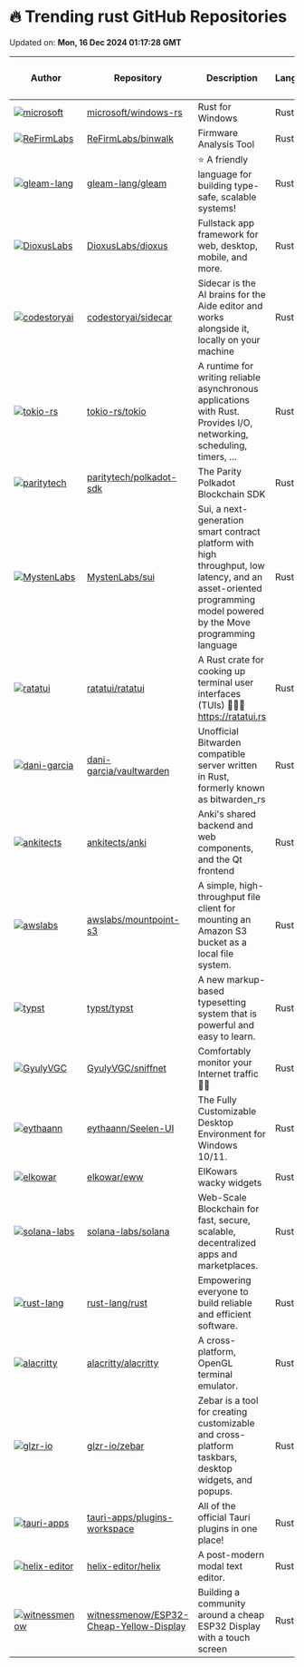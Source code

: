 # 🔥 Trending rust GitHub Repositories

Updated on: **Mon, 16 Dec 2024 01:17:28 GMT**

| Author | Repository | Description | Language | ⭐ Total Stars | 🌟 Stars Today |
|--------|------------|-------------|----------|----------------|----------------|
| [![microsoft](https://avatars.githubusercontent.com/u/9845234?s=40&v=4)](https://github.com/microsoft) | [microsoft/windows-rs](https://github.com/microsoft/windows-rs) | Rust for Windows | Rust | 10606 | 6 |
| [![ReFirmLabs](https://avatars.githubusercontent.com/u/5703146?s=40&v=4)](https://github.com/ReFirmLabs) | [ReFirmLabs/binwalk](https://github.com/ReFirmLabs/binwalk) | Firmware Analysis Tool | Rust | 11594 | 28 |
| [![gleam-lang](https://avatars.githubusercontent.com/u/6134406?s=40&v=4)](https://github.com/gleam-lang) | [gleam-lang/gleam](https://github.com/gleam-lang/gleam) | ⭐️ A friendly language for building type-safe, scalable systems! | Rust | 18292 | 11 |
| [![DioxusLabs](https://avatars.githubusercontent.com/u/10237910?s=40&v=4)](https://github.com/DioxusLabs) | [DioxusLabs/dioxus](https://github.com/DioxusLabs/dioxus) | Fullstack app framework for web, desktop, mobile, and more. | Rust | 23043 | 124 |
| [![codestoryai](https://avatars.githubusercontent.com/u/10356126?s=40&v=4)](https://github.com/codestoryai) | [codestoryai/sidecar](https://github.com/codestoryai/sidecar) | Sidecar is the AI brains for the Aide editor and works alongside it, locally on your machine | Rust | 241 | 11 |
| [![tokio-rs](https://avatars.githubusercontent.com/u/33116358?s=40&v=4)](https://github.com/tokio-rs) | [tokio-rs/tokio](https://github.com/tokio-rs/tokio) | A runtime for writing reliable asynchronous applications with Rust. Provides I/O, networking, scheduling, timers, ... | Rust | 27343 | 12 |
| [![paritytech](https://avatars.githubusercontent.com/u/25482386?s=40&v=4)](https://github.com/paritytech) | [paritytech/polkadot-sdk](https://github.com/paritytech/polkadot-sdk) | The Parity Polkadot Blockchain SDK | Rust | 1972 | 2 |
| [![MystenLabs](https://avatars.githubusercontent.com/u/1581614?s=40&v=4)](https://github.com/MystenLabs) | [MystenLabs/sui](https://github.com/MystenLabs/sui) | Sui, a next-generation smart contract platform with high throughput, low latency, and an asset-oriented programming model powered by the Move programming language | Rust | 6339 | 4 |
| [![ratatui](https://avatars.githubusercontent.com/u/381361?s=40&v=4)](https://github.com/ratatui) | [ratatui/ratatui](https://github.com/ratatui/ratatui) | A Rust crate for cooking up terminal user interfaces (TUIs) 👨‍🍳🐀 https://ratatui.rs | Rust | 11212 | 22 |
| [![dani-garcia](https://avatars.githubusercontent.com/u/725423?s=40&v=4)](https://github.com/dani-garcia) | [dani-garcia/vaultwarden](https://github.com/dani-garcia/vaultwarden) | Unofficial Bitwarden compatible server written in Rust, formerly known as bitwarden_rs | Rust | 39909 | 28 |
| [![ankitects](https://avatars.githubusercontent.com/u/180542?s=40&v=4)](https://github.com/ankitects) | [ankitects/anki](https://github.com/ankitects/anki) | Anki's shared backend and web components, and the Qt frontend | Rust | 19277 | 11 |
| [![awslabs](https://avatars.githubusercontent.com/u/807483?s=40&v=4)](https://github.com/awslabs) | [awslabs/mountpoint-s3](https://github.com/awslabs/mountpoint-s3) | A simple, high-throughput file client for mounting an Amazon S3 bucket as a local file system. | Rust | 4709 | 1 |
| [![typst](https://avatars.githubusercontent.com/u/17899797?s=40&v=4)](https://github.com/typst) | [typst/typst](https://github.com/typst/typst) | A new markup-based typesetting system that is powerful and easy to learn. | Rust | 36018 | 25 |
| [![GyulyVGC](https://avatars.githubusercontent.com/u/100347457?s=40&v=4)](https://github.com/GyulyVGC) | [GyulyVGC/sniffnet](https://github.com/GyulyVGC/sniffnet) | Comfortably monitor your Internet traffic 🕵️‍♂️ | Rust | 18758 | 17 |
| [![eythaann](https://avatars.githubusercontent.com/u/76607907?s=40&v=4)](https://github.com/eythaann) | [eythaann/Seelen-UI](https://github.com/eythaann/Seelen-UI) | The Fully Customizable Desktop Environment for Windows 10/11. | Rust | 4187 | 20 |
| [![elkowar](https://avatars.githubusercontent.com/u/5300871?s=40&v=4)](https://github.com/elkowar) | [elkowar/eww](https://github.com/elkowar/eww) | ElKowars wacky widgets | Rust | 9555 | 17 |
| [![solana-labs](https://avatars.githubusercontent.com/u/1281082?s=40&v=4)](https://github.com/solana-labs) | [solana-labs/solana](https://github.com/solana-labs/solana) | Web-Scale Blockchain for fast, secure, scalable, decentralized apps and marketplaces. | Rust | 13430 | 8 |
| [![rust-lang](https://avatars.githubusercontent.com/u/3372342?s=40&v=4)](https://github.com/rust-lang) | [rust-lang/rust](https://github.com/rust-lang/rust) | Empowering everyone to build reliable and efficient software. | Rust | 99553 | 35 |
| [![alacritty](https://avatars.githubusercontent.com/u/8886672?s=40&v=4)](https://github.com/alacritty) | [alacritty/alacritty](https://github.com/alacritty/alacritty) | A cross-platform, OpenGL terminal emulator. | Rust | 56929 | 24 |
| [![glzr-io](https://avatars.githubusercontent.com/u/34844898?s=40&v=4)](https://github.com/glzr-io) | [glzr-io/zebar](https://github.com/glzr-io/zebar) | Zebar is a tool for creating customizable and cross-platform taskbars, desktop widgets, and popups. | Rust | 1185 | 14 |
| [![tauri-apps](https://avatars.githubusercontent.com/in/2740?s=40&v=4)](https://github.com/tauri-apps) | [tauri-apps/plugins-workspace](https://github.com/tauri-apps/plugins-workspace) | All of the official Tauri plugins in one place! | Rust | 1019 | 2 |
| [![helix-editor](https://avatars.githubusercontent.com/u/1372918?s=40&v=4)](https://github.com/helix-editor) | [helix-editor/helix](https://github.com/helix-editor/helix) | A post-modern modal text editor. | Rust | 34272 | 15 |
| [![witnessmenow](https://avatars.githubusercontent.com/u/1562562?s=40&v=4)](https://github.com/witnessmenow) | [witnessmenow/ESP32-Cheap-Yellow-Display](https://github.com/witnessmenow/ESP32-Cheap-Yellow-Display) | Building a community around a cheap ESP32 Display with a touch screen | Rust | 1863 | 4 |
